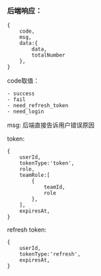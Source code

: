 ### 后端响应：

```
{
	code,
	msg,
	data:{
		data,
		totalNumber
	},
}
```

code取值：

	- success
	- fail
	- need_refresh_token
	- need_login

msg: 后端直接告诉用户错误原因


token:
```
{
	userId,
	tokenType:'token',
	role,
	teamRole:[
        {
            teamId,
            role
        },
	],
	expiresAt,
}
```

refresh token:

```
{
	userId,
	tokenType:'refresh',
	expiresAt,
}
```